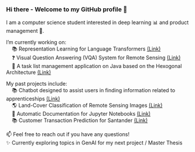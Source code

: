 ### Hi there - Welcome to my GitHub profile 👋

I am a computer science student interested in deep learning 📊 and product management 🚀. 

I’m currently working on: <br>
&nbsp;&nbsp;&nbsp; 📚 Representation Learning for Language Transformers [(Link)](https://github.com/kaaydin/representation-learning-language-transformers) <br>
&nbsp;&nbsp;&nbsp; ❓ Visual Question Answering (VQA) System for Remote Sensing [(Link)](https://github.com/kaaydin/vqa-remote-sensing) <br>
&nbsp;&nbsp;&nbsp;  📑 A task list management application on Java based on the Hexogonal Architecture [(Link)](https://github.com/kaaydin/tapas)

My past projects include: <br>
&nbsp;&nbsp;&nbsp; 📚 Chatbot designed to assist users in finding information related to apprenticeships [(Link)](https://github.com/kaaydin/eduatar-chatbot)  <br> 
&nbsp;&nbsp;&nbsp; 🌎 Land-Cover Classification of Remote Sensing Images [(Link)](https://github.com/kaaydin/remote-sensing) <br>
&nbsp;&nbsp;&nbsp; 📓 Automatic Documentation for Jupyter Notebooks [(Link)](https://github.com/kaaydin/automatic-notebook-documentation) <br>
&nbsp;&nbsp;&nbsp; 📚 Customer Transaction Prediction for Santander [(Link)](https://github.com/kaaydin/santander-prediction)

📫 Feel free to reach out if you have any questions! <br>
✨ Currently exploring topics in GenAI for my next project / Master Thesis
